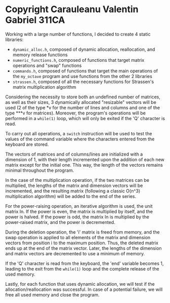 # Copyright Carauleanu Valentin Gabriel 311CA

Working with a large number of functions, I decided to create 4 static libraries: 
- `dynamic_alloc.h`, composed of dynamic allocation, reallocation, and memory release functions
- `numeric_functions.h`, composed of functions that target matrix operations and "swap" functions
- `commands.h`, composed of functions that target the main operations of the `my_octave` program and use functions from the other 2 libraries
- `strassen.h`, composed of all the necessary functions for Strassen's matrix multiplication algorithm

Considering the necessity to store both an undefined number of matrices, as well as their sizes, 3 dynamically allocated "resizable" vectors will be used (2 of the type *v for the number of lines and columns and one of the type ***v for matrices). Moreover, the program's operations will be performed in a `while(1)` loop, which will only be exited if the 'Q' character is read.

To carry out all operations, a `switch` instruction will be used to test the values of the command variable where the characters entered from the keyboard are stored.

The vectors of matrices and of columns/lines are initialized with a dimension of 1, with their length incremented upon the addition of each new matrix except for the initial one. This way, the length of the vectors remains minimal throughout the program.

In the case of the multiplication operation, if the two matrices can be multiplied, the lengths of the matrix and dimension vectors will be incremented, and the resulting matrix (following a classic O(n^3) multiplication algorithm) will be added to the end of the series.

For the power-raising operation, an iterative algorithm is used, the unit matrix In. If the power is even, the matrix is multiplied by itself, and the power is halved. If the power is odd, the matrix In is multiplied by the power-raised matrix, and the power is decremented.

During the deletion operation, the 'i' matrix is freed from memory, and the swap operation is applied to all elements of the matrix and dimension vectors from position i to the maximum position. Thus, the deleted matrix ends up at the end of the matrix vector. Later, the lengths of the dimension and matrix vectors are decremented to use a minimum of memory.

If the 'Q' character is read from the keyboard, the 'end' variable becomes 1, leading to the exit from the `while(1)` loop and the complete release of the used memory.

Lastly, for each function that uses dynamic allocation, we will test if the allocation/reallocation was successful. In case of a potential failure, we will free all used memory and close the program.
